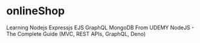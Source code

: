 # onlineShop
Learning Nodejs Expressjs EJS GraphQL MongoDB 
From UDEMY 
NodeJS - The Complete Guide (MVC, REST APIs, GraphQL, Deno)
